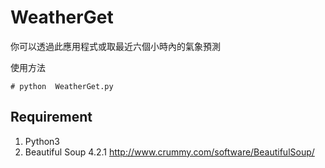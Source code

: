 WeatherGet
======

你可以透過此應用程式或取最近六個小時內的氣象預測


使用方法

    # python  WeatherGet.py

Requirement 
------------

1. Python3
2. Beautiful Soup 4.2.1 http://www.crummy.com/software/BeautifulSoup/
